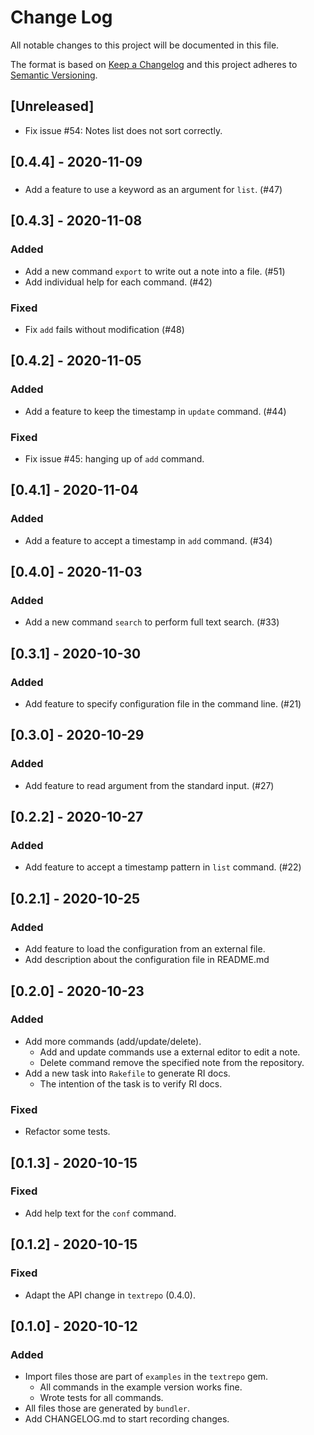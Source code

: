 # Change Log
All notable changes to this project will be documented in this file.

The format is based on [Keep a Changelog](https://keepachangelog.com/)
and this project adheres to [Semantic Versioning](https://semver.org/).

## [Unreleased]
- Fix issue #54: Notes list does not sort correctly.

## [0.4.4] - 2020-11-09
###
- Add a feature to use a keyword as an argument for `list`. (#47)

## [0.4.3] - 2020-11-08
### Added
- Add a new command `export` to write out a note into a file. (#51)
- Add individual help for each command. (#42)

### Fixed
- Fix `add` fails without modification (#48)

## [0.4.2] - 2020-11-05
### Added
- Add a feature to keep the timestamp in `update` command. (#44)

### Fixed
- Fix issue #45: hanging up of `add` command.

## [0.4.1] - 2020-11-04
### Added
- Add a feature to accept a timestamp in `add` command. (#34)

## [0.4.0] - 2020-11-03
### Added
- Add a new command `search` to perform full text search. (#33)

## [0.3.1] - 2020-10-30
### Added
- Add feature to specify configuration file in the command line. (#21)

## [0.3.0] - 2020-10-29
### Added
- Add feature to read argument from the standard input. (#27)

## [0.2.2] - 2020-10-27
### Added
- Add feature to accept a timestamp pattern in `list` command. (#22)

## [0.2.1] - 2020-10-25
### Added
- Add feature to load the configuration from an external file.
- Add description about the configuration file in README.md

## [0.2.0] - 2020-10-23
### Added
- Add more commands (add/update/delete).
  - Add and update commands use a external editor to edit a note.
  - Delete command remove the specified note from the repository.
- Add a new task into `Rakefile` to generate RI docs.
  - The intention of the task is to verify RI docs.

### Fixed
- Refactor some tests.

## [0.1.3] - 2020-10-15
### Fixed
- Add help text for the `conf` command.

## [0.1.2] - 2020-10-15
### Fixed
- Adapt the API change in `textrepo` (0.4.0).

## [0.1.0] - 2020-10-12
### Added
- Import files those are part of `examples` in the `textrepo` gem.
  - All commands in the example version works fine.
  - Wrote tests for all commands.
- All files those are generated by `bundler`.
- Add CHANGELOG.md to start recording changes.
